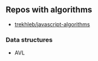 ## Repos with algorithms
- [trekhleb/javascript-algorithms](https://github.com/trekhleb/javascript-algorithms)

### Data structures
- AVL